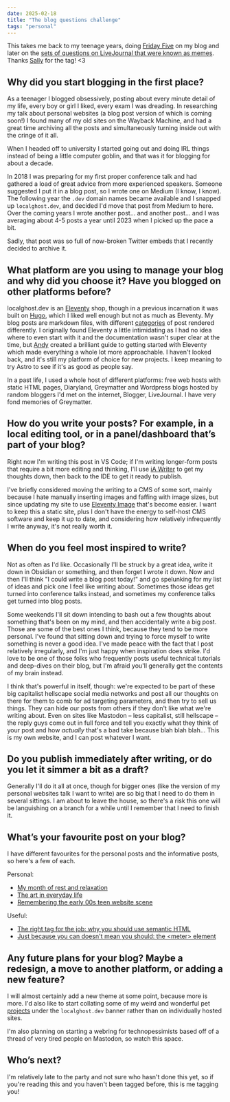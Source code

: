 ```yaml
---
date: 2025-02-18
title: "The blog questions challenge"
tags: "personal"
---
```


This takes me back to my teenage years, doing [Friday Five](https://www.google.com/search?q=friday+five+2002+blogging) on my blog and later on the [sets of questions on LiveJournal that were known as memes](https://book-memes.livejournal.com/). Thanks [Sally](https://sallylait.com) for the tag! <3

## Why did you start blogging in the first place?
As a teenager I blogged obsessively, posting about every minute detail of my life, every boy or girl I liked, every exam I was dreading. In researching my talk about personal websites (a blog post version of which is coming soon!) I found many of my old sites on the Wayback Machine, and had a great time archiving all the posts and simultaneously turning inside out with the cringe of it all. 

When I headed off to university I started going out and doing IRL things instead of being a little computer goblin, and that was it for blogging for about a decade. 

In 2018 I was preparing for my first proper conference talk and had gathered a load of great advice from more experienced speakers. Someone suggested I put it in a blog post, so I wrote one on Medium (I know, I know). The following year the `.dev` domain names became available and I snapped up `localghost.dev`, and decided I'd move that post from Medium to here. Over the coming years I wrote another post... and another post... and I was averaging about 4-5 posts a year until 2023 when I picked up the pace a bit. 

Sadly, that post was so full of now-broken Twitter embeds that I recently decided to archive it.

## What platform are you using to manage your blog and why did you choose it? Have you blogged on other platforms before?

localghost.dev is an [Eleventy](https://11ty.dev) shop, though in a previous incarnation it was built on [Hugo](https://gohugo.io/), which I liked well enough but not as much as Eleventy. My blog posts are markdown files, with different [categories](https://localghost.dev/blog/building-post-types-and-category-rss-feeds-in-eleventy/) of post rendered differently. 
I originally found Eleventy a little intimidating as I had no idea where to even start with it and the documentation wasn't super clear at the time, but [Andy](https://piccalil.li) created a brilliant guide to getting started with Eleventy which made everything a whole lot more approachable. I haven't looked back, and it's still my platform of choice for new projects. I keep meaning to try Astro to see if it's as good as people say. 

In a past life, I used a whole host of different platforms: free web hosts with static HTML pages, Diaryland, Greymatter and Wordpress blogs hosted by random bloggers I'd met on the internet, Blogger, LiveJournal. I have very fond memories of Greymatter. 

## How do you write your posts? For example, in a local editing tool, or in a panel/dashboard that’s part of your blog?
Right now I'm writing this post in VS Code; if I'm writing longer-form posts that require a bit more editing and thinking, I'll use [iA Writer](https://ia.net/writer) to get my thoughts down, then back to the IDE to get it ready to publish.

I've briefly considered moving the writing to a CMS of some sort, mainly because I hate manually inserting images and faffing with image sizes, but since updating my site to use [Eleventy Image](https://www.11ty.dev/docs/plugins/image/) that's become easier. I want to keep this a static site, plus I don't have the energy to self-host CMS software and keep it up to date, and considering how relatively infrequently I write anyway, it's not really worth it. 

## When do you feel most inspired to write?
Not as often as I'd like. Occasionally I'll be struck by a great idea, write it down in Obsidian or something, and then forget I wrote it down. Now and then I'll think "I could write a blog post today!" and go spelunking for my list of ideas and pick one I feel like writing about. Sometimes those ideas get turned into conference talks instead, and sometimes my conference talks get turned into blog posts. 

Some weekends I'll sit down intending to bash out a few thoughts about something that's been on my mind, and then accidentally write a big post. Those are some of the best ones I think, because they tend to be more personal. I've found that sitting down and trying to force myself to write something is never a good idea. I've made peace with the fact that I post relatively irregularly, and I'm just happy when inspiration does strike. I'd love to be one of those folks who frequently posts useful technical tutorials and deep-dives on their blog, but I'm afraid you'll generally get the contents of my brain instead. 

I think that's powerful in itself, though: we're expected to be part of these big capitalist hellscape social media networks and post all our thoughts on there for them to comb for ad targeting parameters, and then try to sell us things. They can hide our posts from others if they don't like what we're writing about. Even on sites like Mastodon &ndash; less capitalist, still hellscape &ndash; the reply guys come out in full force and tell you exactly what they think of your post and how *actually* that's a bad take because blah blah blah... This is my own website, and I can post whatever I want. 

## Do you publish immediately after writing, or do you let it simmer a bit as a draft?
Generally I'll do it all at once, though for bigger ones (like the version of my personal websites talk I want to write) are so big that I need to do them in several sittings. I am about to leave the house, so there's a risk this one will be languishing on a branch for a while until I remember that I need to finish it. 

## What’s your favourite post on your blog?

I have different favourites for the personal posts and the informative posts, so here's a few of each.

Personal:
- [My month of rest and relaxation](https://localghost.dev/blog/my-month-of-rest-and-relaxation/)
- [The art in everyday life](https://localghost.dev/blog/the-art-in-everyday-life)
- [Remembering the early 00s teen website scene](https://localghost.dev/blog/remembering-the-early-00s-teen-website-scene/)

Useful:
- [The right tag for the job: why you should use semantic HTML](https://localghost.dev/blog/the-right-tag-for-the-job-why-you-should-use-semantic-html/)
- [Just because you can doesn't mean you should: the &lt;meter&gt; element](https://localghost.dev/blog/just-because-you-can-doesnt-mean-you-should-the-meter-element/)

## Any future plans for your blog? Maybe a redesign, a move to another platform, or adding a new feature?
I will almost certainly add a new theme at some point, because more is more. I'd also like to start collating some of my weird and wonderful pet [projects](https://localghost.dev/projects) under the `localghost.dev` banner rather than on individually hosted sites.

I'm also planning on starting a webring for technopessimists based off of a thread of very tired people on Mastodon, so watch this space.

## Who’s next?

I'm relatively late to the party and not sure who hasn't done this yet, so if you're reading this and you haven't been tagged before, this is me tagging you! 